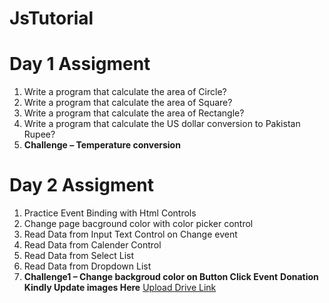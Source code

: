 # JsTutorial
#  Day 1 Assigment
   1.   Write a program that calculate the area of Circle?
   2.   Write a program that calculate the area of Square?
   3.   Write a program that calculate the area of Rectangle?
   4.   Write a program that calculate the US dollar conversion to Pakistan Rupee?
   5.   **Challenge – Temperature conversion** 
  
# Day 2 Assigment
   1. Practice Event Binding with Html Controls
   2. Change page bacground color with color picker control
   3. Read Data from Input Text Control on Change event
   4. Read Data from Calender Control
   5. Read Data from Select List
   6. Read Data from Dropdown List
   7. **Challenge1 – Change backgroud color on Button Click Event**
**Donation Kindly Update  images Here**
[Upload Drive Link](https://drive.google.com/drive/folders/1QjNzaIiwLu0a5mOQ3nz9XGkB9H6gBQB2?usp=sharing)
